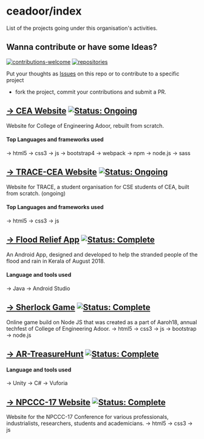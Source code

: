# ceadoor/index

List of the projects going under this organisation's activities.

## Wanna contribute or have some Ideas?
[![contributions-welcome](https://img.shields.io/badge/contributions-welcome-red.svg)](https://github.com/ceadoor/index/issues/new)
[![repositories](https://img.shields.io/badge/repositories-14-lightgrey.svg)](https://github.com/ceadoor)

Put your thoughts as [Issues](https://github.com/ceadoor/index/issues/new) on this repo or to contribute to a specific project
- fork the project, commit your contributions and submit a PR.

## [→ CEA Website](https://github.com/ceadoor/cea.ac.in) [![Status: Ongoing](https://img.shields.io/badge/status-ongoing-green.svg)](https://github.com/ceadoor/cea.ac.in/commits/master)
Website for College of Engineering Adoor, rebuilt from scratch. 
#### Top Languages and frameworks used
→ html5 → css3 → js → bootstrap4 → webpack → npm → node.js → sass

## [→ TRACE-CEA Website](https://github.com/ceadoor/trace.cea.ac.in) [![Status: Ongoing](https://img.shields.io/badge/status-ongoing-green.svg)](https://github.com/ceadoor/trace.cea.ac.in/commits/master)
Website for TRACE, a student organisation for CSE students of CEA, built from scratch. (ongoing)
#### Top Languages and frameworks used
→ html5 → css3 → js

## [→ Flood Relief App](https://github.com/ceadoor/flood_relief) [![Status: Complete](https://img.shields.io/badge/status-complete-blue.svg)](https://github.com/ceadoor/flood_relief/commits/master)
An Android App, designed and developed to help the stranded people of the flood and rain in Kerala of August 2018.
#### Language and tools used
→ Java → Android Studio

## [→ Sherlock Game](https://github.com/ceadoor/sherlockgame) [![Status: Complete](https://img.shields.io/badge/status-complete-blue.svg)](https://github.com/ceadoor/sherlockgame/commits/master)
Online game build on Node JS that was created as a part of Aaroh18, annual techfest of College of Engineering Adoor.
→ html5 → css3 → js → bootstrap → node.js

## [→ AR-TreasureHunt](https://github.com/ceadoor/AR-TreasureHunt) [![Status: Complete](https://img.shields.io/badge/status-complete-blue.svg)](/AR-TreasureHunt/commits/master)
#### Language and tools used
→ Unity → C# → Vuforia

## [→ NPCCC-17 Website](https://github.com/ceadoor/NPCCC-17) [![Status: Complete](https://img.shields.io/badge/status-complete-blue.svg)](https://github.com/ceadoor/NPCCC-17/commits/master)
Website for the NPCCC-17 Conference for various professionals, industrialists, researchers, students and academicians.
→ html5 → css3 → js



